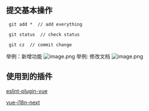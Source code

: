 
## 提交基本操作

     git add *  // add everything

     git status  // check status

     git cz  // commit change
举例：新增功能
![image.png](https://p9-juejin.byteimg.com/tos-cn-i-k3u1fbpfcp/2a1f4ad3d8f441898d37215da1c0c3e1~tplv-k3u1fbpfcp-watermark.image)
举例: 修改文档
![image.png](https://p9-juejin.byteimg.com/tos-cn-i-k3u1fbpfcp/cbb57adedaf84063b672b7802eeff6e6~tplv-k3u1fbpfcp-watermark.image)

## 使用到的插件
[eslint-plugin-vue](https://eslint.vuejs.org/user-guide/#faq)

[vue-i18n-next](https://vue-i18n-next.intlify.dev/installation.html#es-modules-import)
